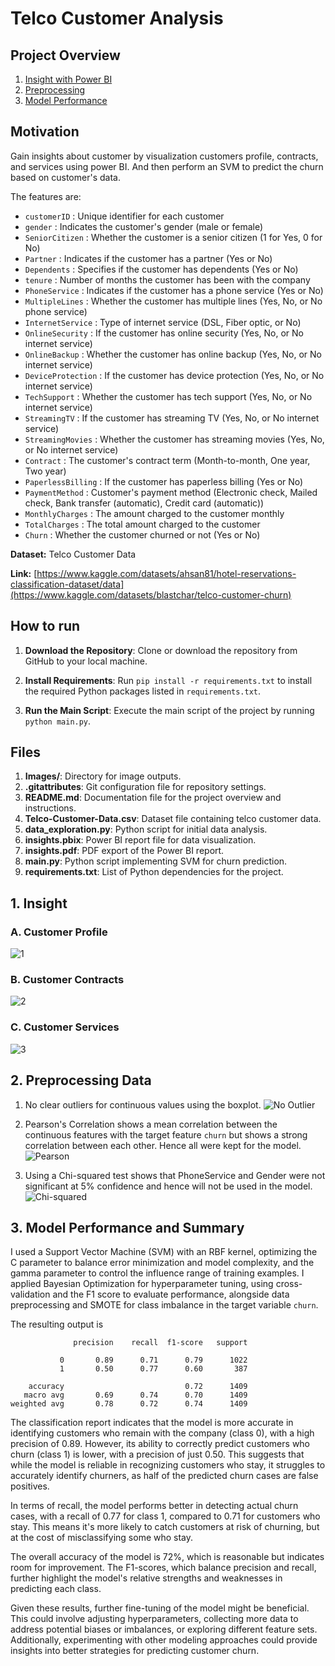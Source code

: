 # Telco Customer Analysis
## Project Overview

1. [Insight with Power BI](#1-insight)
2. [Preprocessing](#2-preprocessing-data)
3. [Model Performance](#3-model-performance-and-summary)

## Motivation
Gain insights about customer by visualization customers profile, contracts, and services using power BI. And then perform an SVM to predict the churn based on customer's data.

The features are:

- `customerID` : Unique identifier for each customer
- `gender` : Indicates the customer's gender (male or female)
- `SeniorCitizen` : Whether the customer is a senior citizen (1 for Yes, 0 for No)
- `Partner` : Indicates if the customer has a partner (Yes or No)
- `Dependents` : Specifies if the customer has dependents (Yes or No)
- `tenure` : Number of months the customer has been with the company
- `PhoneService` : Indicates if the customer has a phone service (Yes or No)
- `MultipleLines` : Whether the customer has multiple lines (Yes, No, or No phone service)
- `InternetService` : Type of internet service (DSL, Fiber optic, or No)
- `OnlineSecurity` : If the customer has online security (Yes, No, or No internet service)
- `OnlineBackup` : Whether the customer has online backup (Yes, No, or No internet service)
- `DeviceProtection` : If the customer has device protection (Yes, No, or No internet service)
- `TechSupport` : Whether the customer has tech support (Yes, No, or No internet service)
- `StreamingTV` : If the customer has streaming TV (Yes, No, or No internet service)
- `StreamingMovies` : Whether the customer has streaming movies (Yes, No, or No internet service)
- `Contract` : The customer's contract term (Month-to-month, One year, Two year)
- `PaperlessBilling` : If the customer has paperless billing (Yes or No)
- `PaymentMethod` : Customer's payment method (Electronic check, Mailed check, Bank transfer (automatic), Credit card (automatic))
- `MonthlyCharges` : The amount charged to the customer monthly
- `TotalCharges` : The total amount charged to the customer
- `Churn` : Whether the customer churned or not (Yes or No)

**Dataset:** Telco Customer Data

**Link:** [https://www.kaggle.com/datasets/ahsan81/hotel-reservations-classification-dataset/data](https://www.kaggle.com/datasets/blastchar/telco-customer-churn)

## How to run

1. **Download the Repository**: Clone or download the repository from GitHub to your local machine.

2. **Install Requirements**: Run `pip install -r requirements.txt` to install the required Python packages listed in `requirements.txt`.

3. **Run the Main Script**: Execute the main script of the project by running `python main.py`.

## Files

1. **Images/**: Directory for image outputs.
2. **.gitattributes**: Git configuration file for repository settings.
3. **README.md**: Documentation file for the project overview and instructions.
4. **Telco-Customer-Data.csv**: Dataset file containing telco customer data.
5. **data_exploration.py**: Python script for initial data analysis.
6. **insights.pbix**: Power BI report file for data visualization.
7. **insights.pdf**: PDF export of the Power BI report.
8. **main.py**: Python script implementing SVM for churn prediction.
9. **requirements.txt**: List of Python dependencies for the project.

## 1. Insight

### A. Customer Profile
![1](https://github.com/eliasright/Telco-Customer-Analysis/assets/151723828/e7745baa-88b8-46a7-afcf-0fe7eca24aff)

### B. Customer Contracts
![2](https://github.com/eliasright/Telco-Customer-Analysis/assets/151723828/940da848-b837-437d-9c51-ef05da14937a)

### C. Customer Services
![3](https://github.com/eliasright/Telco-Customer-Analysis/assets/151723828/5d52e97f-b7ac-4359-b9ee-2ab3f0518b7c)

## 2. Preprocessing Data

1. No clear outliers for continuous values using the boxplot.
![No Outlier](https://github.com/eliasright/Telco-Customer-Analysis/assets/151723828/c232e505-f968-40a9-b09a-7fb2857b928a)

2. Pearson's Correlation shows a mean correlation between the continuous features with the target feature `churn` but shows a strong correlation between each other. Hence all were kept for the model.
![Pearson](https://github.com/eliasright/Telco-Customer-Analysis/assets/151723828/6e48373b-335e-494e-817e-c10bb3fc6015)

3. Using a Chi-squared test shows that PhoneService and Gender were not significant at 5% confidence and hence will not be used in the model.
![Chi-squared](https://github.com/eliasright/Telco-Customer-Analysis/assets/151723828/8263989e-bbc0-42d2-938a-fc24ee2ae81a)

## 3. Model Performance and Summary

I used a Support Vector Machine (SVM) with an RBF kernel, optimizing the C parameter to balance error minimization and model complexity, and the gamma parameter to control the influence range of training examples. I applied Bayesian Optimization for hyperparameter tuning, using cross-validation and the F1 score to evaluate performance, alongside data preprocessing and SMOTE for class imbalance in the target variable `churn`.

The resulting output is
```
              precision    recall  f1-score   support

           0       0.89      0.71      0.79      1022
           1       0.50      0.77      0.60       387

    accuracy                           0.72      1409
   macro avg       0.69      0.74      0.70      1409
weighted avg       0.78      0.72      0.74      1409
```

The classification report indicates that the model is more accurate in identifying customers who remain with the company (class 0), with a high precision of 0.89. However, its ability to correctly predict customers who churn (class 1) is lower, with a precision of just 0.50. This suggests that while the model is reliable in recognizing customers who stay, it struggles to accurately identify churners, as half of the predicted churn cases are false positives.

In terms of recall, the model performs better in detecting actual churn cases, with a recall of 0.77 for class 1, compared to 0.71 for customers who stay. This means it's more likely to catch customers at risk of churning, but at the cost of misclassifying some who stay.

The overall accuracy of the model is 72%, which is reasonable but indicates room for improvement. The F1-scores, which balance precision and recall, further highlight the model's relative strengths and weaknesses in predicting each class.

Given these results, further fine-tuning of the model might be beneficial. This could involve adjusting hyperparameters, collecting more data to address potential biases or imbalances, or exploring different feature sets. Additionally, experimenting with other modeling approaches could provide insights into better strategies for predicting customer churn.

